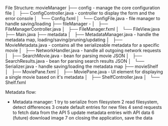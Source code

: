

File Structure:
movieManager
        ├── config - manage the core configuration file
        │   ├── ConfigController.java - controller to display the form and the error console
        │   └── Config.fxml
        │   └── ConfigFile.java - file manager to handle saving/loading
        ├── fileManager - 
        │   ├── FileManagerController.java
        │   ├── FileManager.fxml
        │   └── FileView.java
        ├── Main.java
        ├── metadata
        │   ├── MetadataManager.java - handle the metadata map, loading/saving/pruning/updating
        │   ├── MovieMetadata.java - contains all the serializeable metadata for a specific movie
        │   ├── NetworkHandler.java - handle all outgoing network requests
        │   ├── SearchMovie.java - bean for parsing movie JSON
        │   ├── SearchResults.java - bean for parsing search results JSON
        │   └── Serializer.java - handle saving/loading the metadata map
        ├── movieShelf
        │   ├── MoviePane.fxml
        │   ├── MoviePane.java - UI element for displaying a single movie based on it's metadata
        │   ├── ShelfController.java
        │   └── Shelf.fxml
        
        
Metadata flow:
- Metadata manager:
	1 try to serialize from filesystem
	2 read filesystem, detect differences
	3 create default entries for new files
	4 send requests to fetch data from the API
	5 update metadata entries with API data
	6 (future) download image
	7 on closing the application, save the data